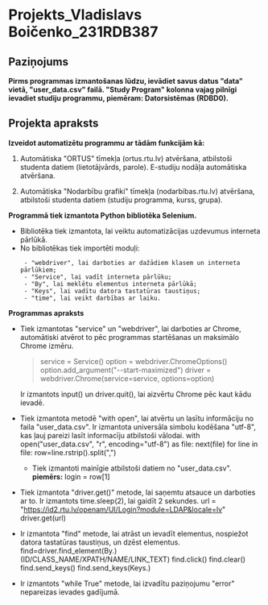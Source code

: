 # Projekts_Vladislavs Boičenko_231RDB387

## Paziņojums
**Pirms programmas izmantošanas lūdzu, ievādiet savus datus "data" vietā, "user_data.csv" failā. "Study Program" kolonna vajag pilnīgi ievadiet studiju programmu, piemēram: Datorsistēmas (RDBD0).**

## Projekta apraksts
**Izveidot automatizētu programmu ar tādām funkcijām kā:**
  1) Automātiska "ORTUS" tīmekļa (ortus.rtu.lv) atvēršana, atbilstoši studenta datiem (lietotājvārds, parole). E-studiju nodāļa automātiska atvēršana.

  2) Automātiska "Nodarbību grafiki" tīmekļa (nodarbibas.rtu.lv) atvēršana, atbilstoši studenta datiem (studiju programma, kurss, grupa).

**Programmā tiek izmantota Python bibliotēka Selenium.**
  - Bibliotēka tiek izmantota, lai veiktu automatizācijas uzdevumus interneta pārlūkā.
  - No bibliotēkas tiek importēti moduļi:
       ```
        - "webdriver", lai darboties ar dažādiem klasem un interneta pārlūkiem;
        - "Service", lai vadīt interneta pārlūku;
        - "By", lai meklētu elementus interneta pārlūkā;
        - "Keys", lai vadītu datora tastatūras taustiņus;
        - "time", lai veikt darbības ar laiku.
       ```
**Programmas apraksts**
  - Tiek izmantotas "service" un "webdriver", lai darboties ar Chrome, automātiski atvērot to pēc programmas startēšanas un maksimālo Chrome izmēru.
    > service = Service()
    > option = webdriver.ChromeOptions()
    > option.add_argument("--start-maximized")
    > driver = webdriver.Chrome(service=service, options=option)

    Ir izmantots input() un driver.quit(), lai aizvērtu Chrome pēc kaut kādu ievadē.

  - Tiek izmantota metodē "with open", lai atvērtu un lasītu informāciju no faila "user_data.csv". Ir izmantota universāla simbolu kodēšana "utf-8", kas ļauj pareizi lasīt informacīju atbilstoši vālodai.
    with open("user_data.csv", "r", encoding="utf-8") as file:
    next(file)
    for line in file:
        row=line.rstrip().split(",")
    - Tiek izmantoti mainīgie atbilstoši datiem no "user_data.csv".
      **piemērs:** login = row[1]

  - Tiek izmantota "driver.get()" metode, lai saņemtu atsauce un darboties ar to. Ir izmantots time.sleep(2), lai gaidīt 2 sekundes.
    url = "https://id2.rtu.lv/openam/UI/Login?module=LDAP&locale=lv"
    driver.get(url)
  
  - Ir izmantota "find" metode, lai atrāst un ievadīt elementus, nospiežot datora tastatūras taustiņus, un dzēst elementus.
    find=driver.find_element(By.) (ID/CLASS_NAME/XPATH/NAME/LINK_TEXT)
    find.click()
    find.clear()
    find.send_keys()
    find.send_keys(Keys.)
  
  - Ir izmantots "while True" metode, lai izvadītu paziņojumu "error" nepareizas ievades gadījumā.






